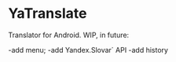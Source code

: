 # YaTranslate 

Translator for Android.
WIP, in future:

-add menu;
-add Yandex.Slovar` API
-add history 
